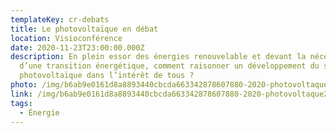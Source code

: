 ```yaml
---
templateKey: cr-debats
title: Le photovoltaïque en débat
location: Visioconférence
date: 2020-11-23T23:00:00.000Z
description: En plein essor des énergies renouvelable et devant la nécessité
  d’une transition énergétique, comment raisonner un développement du solaire
  photovoltaïque dans l’intérêt de tous ?
photo: /img/b6ab9e0161d8a8893440cbcda663342878607880-2020-photovoltaque2.jpeg
link: /img/b6ab9e0161d8a8893440cbcda663342878607880-2020-photovoltaque2.jpeg
tags:
  - Énergie
---
```

